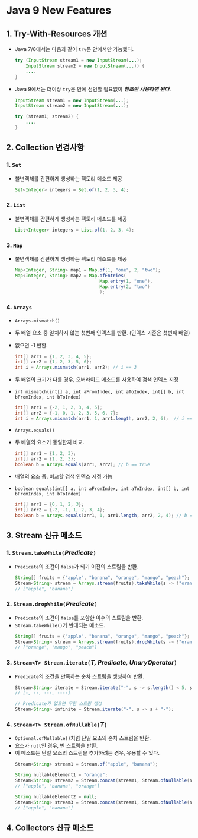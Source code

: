 # **Java 9 New Features**
## **1. Try-With-Resources 개선**
- Java 7/8에서는 다음과 같이 `try`문 안에서만 가능했다.
    ~~~java
    try (InputStream stream1 = new InputStream(...);
        InputStream stream2 = new InputStream(...)) {
        ....
    }
    ~~~
- Java 9에서는 더이상 `try`문 안에 선언할 필요없이 ***참조만 사용하면 된다.***
    ~~~java
    InputStream stream1 = new InputStream(...);
    InputStream stream2 = new InputStream(...);

    try (stream1; stream2) {
        ....
    }
    ~~~
## **2. Collection 변경사항**
### 1. `Set`
- 불변객체를 간편하게 생성하는 팩토리 메소드 제공
    ~~~java
    Set<Integer> integers = Set.of(1, 2, 3, 4);
    ~~~
### 2. `List`
- 불변객체를 간편하게 생성하는 팩토리 메소드를 제공
    ~~~java
    List<Integer> integers = List.of(1, 2, 3, 4);
    ~~~
### 3. `Map`
- 불변객체를 간편하게 생성하는 팩토리 메소드를 제공
    ~~~java
    Map<Integer, String> map1 = Map.of(1, "one", 2, "two");
    Map<Integer, String> map2 = Map.ofEntries(
                                    Map.entry(1, "one"),
                                    Map.entry(2, "two")
                                    );
    ~~~
### 4. `Arrays`
- `Arrays.mismatch()`
- 두 배열 요소 중 일치하지 않는 첫번째 인덱스를 반환. (인덱스 기준은 첫번째 배열)
- 없으면 -1 반환.
    ~~~java
    int[] arr1 = {1, 2, 3, 4, 5};
    int[] arr2 = {1, 2, 3, 5, 6};
    int i = Arrays.mismatch(arr1, arr2); // i == 3
    ~~~
- 두 배열의 크기가 다를 경우, 오버라이드 메소드를 사용하여 검색 인덱스 지정
- `int mismatch(int[] a, int aFromIndex, int aToIndex, int[] b, int bFromIndex, int bToIndex)`
    ~~~java
    int[] arr1 = {-2, 1, 2, 3, 4, 5};
    int[] arr2 = {-1, 0, 1, 2, 3, 5, 6, 7};
    int i = Arrays.mismatch(arr1, 1, arr1.length, arr2, 2, 6);  // i == 4
    ~~~
  
- `Arrays.equals()`
- 두 배열의 요소가 동일한지 비교.
    ~~~java
    int[] arr1 = {1, 2, 3};
    int[] arr2 = {1, 2, 3};
    boolean b = Arrays.equals(arr1, arr2); // b == true
    ~~~
- 배열의 요소 중, 비교할 검색 인덱스 지정 가능
- `boolean equals(int[] a, int aFromIndex, int aToIndex, int[] b, int bFromIndex, int bToIndex)`
    ~~~java
    int[] arr1 = {0, 1, 2, 3};
    int[] arr2 = {-2, -1, 1, 2, 3, 4};
    boolean b = Arrays.equals(arr1, 1, arr1.length, arr2, 2, 4); // b == true
    ~~~

## **3. Stream 신규 메소드**
### 1. `Stream.takeWhile(`*Predicate*`)`
- `Predicate`의 조건이 `false`가 되기 이전의 스트림을 반환.
    ~~~java
    String[] fruits = {"apple", "banana", "orange", "mango", "peach"};
    Stream<String> stream = Arrays.stream(fruits).takeWhile(s -> !"orange".equals(s));
    // ["apple", "banana"]
    ~~~

### 2. `Stream.dropWhile(`*Predicate*`)`
- `Predicate`의 조건이 `false`를 포함한 이후의 스트림을 반환.
- `Stream.takeWhile()`가 반대되는 메소드.
    ~~~java
    String[] fruits = {"apple", "banana", "orange", "mango", "peach"};
    Stream<String> stream = Arrays.stream(fruits).dropWhile(s -> !"orange".equals(s));
    // ["orange", "mango", "peach"]
    ~~~

### 3. `Stream<T> Stream.iterate(`*T, Predicate, UnaryOperator*`)`
- `Predicate`의 조건을 만족하는 순차 스트림을 생성하여 반환.
    ~~~java
    Stream<String> iterate = Stream.iterate("-", s -> s.length() < 5, s -> s+ "-");
    // [-, --, ---, ----]
    
    // Predicate가 없으면 무한 스트림 생성
    Stream<String> infinite = Stream.iterate("-", s -> s + "-");
    ~~~

### 4. `Stream<T> Stream.ofNullable(`*T*`)`
- `Optional.ofNullable()`처럼 단일 요소의 순차 스트림을 반환.
- 요소가 `null`인 경우, 빈 스트림을 반환.
- 이 메소드는 단일 요소의 스트림을 추가하려는 경우, 유용할 수 있다.
    ~~~java
    Stream<String> stream1 = Stream.of("apple", "banana");

    String nullableElement1 = "orange";
    Stream<String> stream2 = Stream.concat(stream1, Stream.ofNullable(nullableElement1));
    // ["apple", "banana", "orange"]

    String nullableElement2 = null;
    Stream<String> stream3 = Stream.concat(stream1, Stream.ofNullable(nullableElement2));
    // ["apple", "banana"]
    ~~~

## **4. Collectors 신규 메소드**
